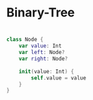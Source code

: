 # Binary-Tree

#

```swift
class Node {
    var value: Int
    var left: Node?
    var right: Node?
    
    init(value: Int) {
        self.value = value
    }
}
```
